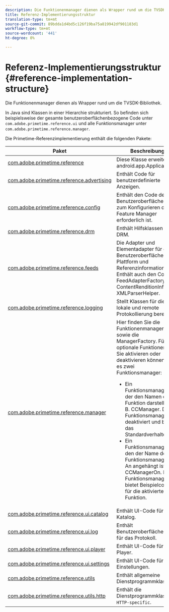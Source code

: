 ```yaml
---
description: Die Funktionenmanager dienen als Wrapper rund um die TVSDK-Bibliothek.
title: Referenz-Implementierungsstruktur
translation-type: tm+mt
source-git-commit: 89bdda1d4bd5c126f19ba75a819942df901183d1
workflow-type: tm+mt
source-wordcount: '441'
ht-degree: 0%

---
```



# Referenz-Implementierungsstruktur {#reference-implementation-structure}

Die Funktionenmanager dienen als Wrapper rund um die TVSDK-Bibliothek.

In Java sind Klassen in einer Hierarchie strukturiert. So befinden sich beispielsweise der gesamte benutzeroberflächenbezogene Code unter `com.adobe.primetime.reference.ui` und alle Funktionsmanager unter `com.adobe.primetime.reference.manager`.

Die Primetime-Referenzimplementierung enthält die folgenden Pakete:

| Paket | Beschreibung |
|--- |--- |
| [com.adobe.primetime.reference](https://help.adobe.com/en_US/primetime/api/reference_implementation/android/javadoc/com/adobe/primetime/reference/PrimetimeReference.html) | Diese Klasse erweitert android.app.Application. |
| [com.adobe.primetime.reference.advertising](https://help.adobe.com/en_US/primetime/api/reference_implementation/android/javadoc/com/adobe/primetime/reference/advertising/package-summary.html) | Enthält Code für benutzerdefinierte Anzeigen. |
| [com.adobe.primetime.reference.config](https://help.adobe.com/en_US/primetime/api/reference_implementation/android/javadoc/com/adobe/primetime/reference/config/package-summary.html) | Enthält den Code der Benutzeroberfläche, der zum Konfigurieren der Feature Manager erforderlich ist. |
| [com.adobe.primetime.reference.drm](https://help.adobe.com/en_US/primetime/api/reference_implementation/android/javadoc/com/adobe/primetime/reference/drm/package-summary.html) | Enthält Hilfsklassen für DRM. |
| [com.adobe.primetime.reference.feeds](https://help.adobe.com/en_US/primetime/api/reference_implementation/android/javadoc/com/adobe/primetime/reference/feeds/package-summary.html) | Die Adapter und Elementadapter für die Benutzeroberfläche, Plattform und Referenzinformationen. Enthält auch den Code FeedAdapterFactory, ContentRenditionInfo und XMLParserHelper. |
| [com.adobe.primetime.reference.logging](https://help.adobe.com/en_US/primetime/api/reference_implementation/android/javadoc/com/adobe/primetime/reference/logging/package-summary.html) | Stellt Klassen für die lokale und remote Protokollierung bereit. |
| [com.adobe.primetime.reference.manager](https://help.adobe.com/en_US/primetime/api/reference_implementation/android/javadoc/com/adobe/primetime/reference/manager/package-summary.html) | Hier finden Sie die Funktionenmanager sowie die ManagerFactory. Für optionale Funktionen, die Sie aktivieren oder deaktivieren können, gibt es zwei Funktionsmanager: <ul><li>Ein Funktionsmanager, der den Namen der Funktion darstellt, z. B. CCManager. Dieser Funktionsmanager ist deaktiviert und bietet das Standardverhalten.</li><li>Ein Funktionsmanager, an den der Name des Funktionsmanagers An angehängt ist, z. B. CCManagerOn. Dieser Funktionsmanager bietet Beispielcode für die aktivierte Funktion.</li></ul> |
| [com.adobe.primetime.reference.ui.catalog](https://help.adobe.com/en_US/primetime/api/reference_implementation/android/javadoc/com/adobe/primetime/reference/ui/catalog/package-summary.html) | Enthält UI-Code für den Katalog. |
| [com.adobe.primetime.reference.ui.log](https://help.adobe.com/en_US/primetime/api/reference_implementation/android/javadoc/com/adobe/primetime/reference/ui/log/package-summary.html) | Enthält Benutzeroberflächencode für das Protokoll. |
| [com.adobe.primetime.reference.ui.player](https://help.adobe.com/en_US/primetime/api/reference_implementation/android/javadoc/com/adobe/primetime/reference/ui/player/package-summary.html) | Enthält UI-Code für den Player. |
| [com.adobe.primetime.reference.ui.settings](https://help.adobe.com/en_US/primetime/api/reference_implementation/android/javadoc/com/adobe/primetime/reference/ui/settings/package-summary.html) | Enthält UI-Code für Einstellungen. |
| [com.adobe.primetime.reference.utils](https://help.adobe.com/en_US/primetime/api/reference_implementation/android/javadoc/com/adobe/primetime/reference/utils/package-summary.html) | Enthält allgemeine Dienstprogrammklassen. |
| [com.adobe.primetime.reference.utils.http](https://help.adobe.com/en_US/primetime/api/reference_implementation/android/javadoc/com/adobe/primetime/reference/utils/http/package-summary.html) | Enthält die Dienstprogrammklassen `HTTP-specific`. |
